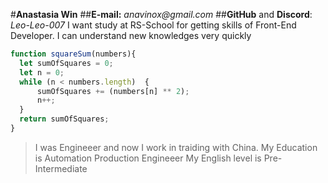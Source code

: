 #**Anastasia Win**
##**E-mail:** _anavinox@gmail.com_
##**GitHub** and **Discord**: _Leo-Leo-007_
I want study at RS-School for getting skills of Front-End Developer. I can understand new knowledges very quickly
```javascript
function squareSum(numbers){
  let sumOfSquares = 0;
  let n = 0;
  while (n < numbers.length)  {
      sumOfSquares += (numbers[n] ** 2);
      n++;
  } 
  return sumOfSquares;
}
```
>I was Engineeer and now I work in traiding with China. 
>My Education is Automation Production Engineeer
>My English level is Pre-Intermediate